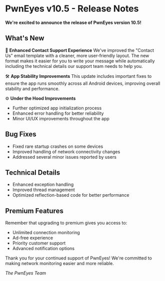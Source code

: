 # PwnEyes v10.5 - Release Notes

**We're excited to announce the release of PwnEyes version 10.5!**

## What's New

📧 **Enhanced Contact Support Experience**
We've improved the "Contact Us" email template with a cleaner, more user-friendly layout. The new format makes it easier for you to write your message while automatically including the technical details our support team needs to help you.

🛠️ **App Stability Improvements**
This update includes important fixes to ensure the app runs smoothly across all Android devices, improving overall stability and performance.

⚙️ **Under the Hood Improvements**
- Further optimized app initialization process
- Enhanced error handling for better reliability
- Minor UI/UX improvements throughout the app

## Bug Fixes
- Fixed rare startup crashes on some devices
- Improved handling of network connectivity changes
- Addressed several minor issues reported by users

## Technical Details
- Enhanced exception handling
- Improved thread management
- Optimized reflection-based code for better performance

## Premium Features
Remember that upgrading to premium gives you access to:
- Unlimited connection monitoring
- Ad-free experience
- Priority customer support
- Advanced notification options

Thank you for your continued support of PwnEyes! We're committed to making network monitoring easier and more reliable.

*The PwnEyes Team*
